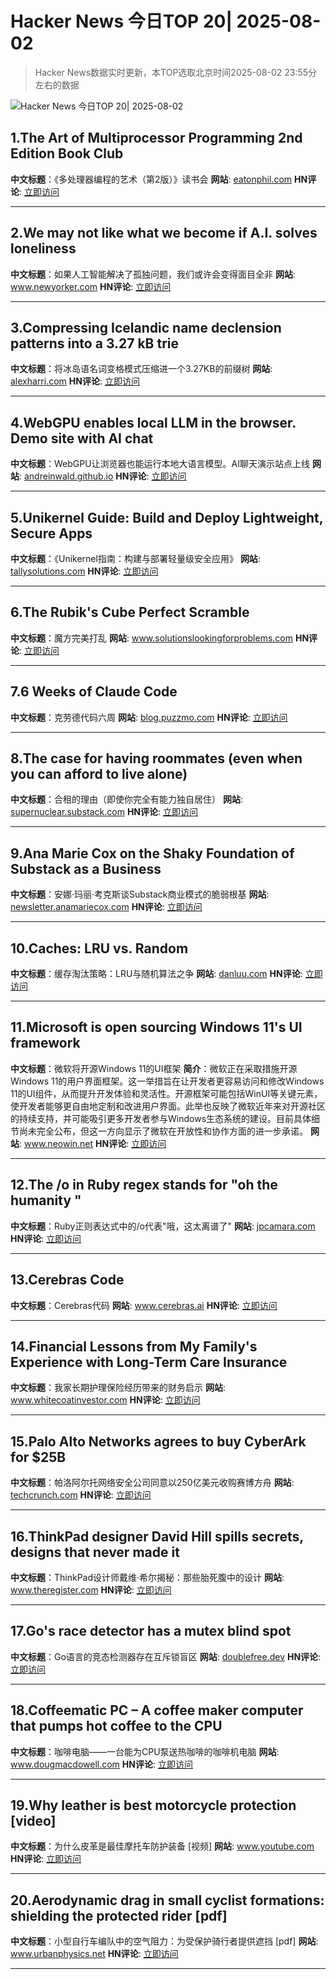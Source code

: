 # Hacker News 今日TOP 20| 2025-08-02

> Hacker News数据实时更新，本TOP选取北京时间2025-08-02 23:55分左右的数据

![Hacker News 今日TOP 20| 2025-08-02](https://img.chuhaix.com/2024/0910_imageFile-1665440404179-628424718_1725901191.png)

## 1.The Art of Multiprocessor Programming 2nd Edition Book Club
**中文标题**：《多处理器编程的艺术（第2版）》读书会
**网站**:  <a href='https://eatonphil.com/2025-art-of-multiprocessor-programming.html' target='_blank' rel='nofollow'>eatonphil.com</a>
**HN评论**:  <a href='https://news.ycombinator.com/item?id=44767555&utm_source=www.chuhaix.com' target='_blank' rel='nofollow'>立即访问</a>

---

## 2.We may not like what we become if A.I. solves loneliness
**中文标题**：如果人工智能解决了孤独问题，我们或许会变得面目全非
**网站**:  <a href='https://www.newyorker.com/magazine/2025/07/21/ai-is-about-to-solve-loneliness-thats-a-problem' target='_blank' rel='nofollow'>www.newyorker.com</a>
**HN评论**:  <a href='https://news.ycombinator.com/item?id=44766508&utm_source=www.chuhaix.com' target='_blank' rel='nofollow'>立即访问</a>

---

## 3.Compressing Icelandic name declension patterns into a 3.27 kB trie
**中文标题**：将冰岛语名词变格模式压缩进一个3.27KB的前缀树
**网站**:  <a href='https://alexharri.com/blog/icelandic-name-declension-trie' target='_blank' rel='nofollow'>alexharri.com</a>
**HN评论**:  <a href='https://news.ycombinator.com/item?id=44766718&utm_source=www.chuhaix.com' target='_blank' rel='nofollow'>立即访问</a>

---

## 4.WebGPU enables local LLM in the browser. Demo site with AI chat
**中文标题**：WebGPU让浏览器也能运行本地大语言模型。AI聊天演示站点上线
**网站**:  <a href='https://andreinwald.github.io/browser-llm/' target='_blank' rel='nofollow'>andreinwald.github.io</a>
**HN评论**:  <a href='https://news.ycombinator.com/item?id=44767775&utm_source=www.chuhaix.com' target='_blank' rel='nofollow'>立即访问</a>

---

## 5.Unikernel Guide: Build and Deploy Lightweight, Secure Apps
**中文标题**：《Unikernel指南：构建与部署轻量级安全应用》
**网站**:  <a href='https://tallysolutions.com/technology/introduction-to-unikernel-2/' target='_blank' rel='nofollow'>tallysolutions.com</a>
**HN评论**:  <a href='https://news.ycombinator.com/item?id=44767947&utm_source=www.chuhaix.com' target='_blank' rel='nofollow'>立即访问</a>

---

## 6.The Rubik's Cube Perfect Scramble
**中文标题**：魔方完美打乱
**网站**:  <a href='https://www.solutionslookingforproblems.com/post/the-rubik-s-cube-perfect-scramble' target='_blank' rel='nofollow'>www.solutionslookingforproblems.com</a>
**HN评论**:  <a href='https://news.ycombinator.com/item?id=44767928&utm_source=www.chuhaix.com' target='_blank' rel='nofollow'>立即访问</a>

---

## 7.6 Weeks of Claude Code
**中文标题**：克劳德代码六周
**网站**:  <a href='https://blog.puzzmo.com/posts/2025/07/30/six-weeks-of-claude-code/' target='_blank' rel='nofollow'>blog.puzzmo.com</a>
**HN评论**:  <a href='https://news.ycombinator.com/item?id=44767003&utm_source=www.chuhaix.com' target='_blank' rel='nofollow'>立即访问</a>

---

## 8.The case for having roommates (even when you can afford to live alone)
**中文标题**：合租的理由（即使你完全有能力独自居住）
**网站**:  <a href='https://supernuclear.substack.com/p/the-case-for-having-roommates-even' target='_blank' rel='nofollow'>supernuclear.substack.com</a>
**HN评论**:  <a href='https://news.ycombinator.com/item?id=44767858&utm_source=www.chuhaix.com' target='_blank' rel='nofollow'>立即访问</a>

---

## 9.Ana Marie Cox on the Shaky Foundation of Substack as a Business
**中文标题**：安娜·玛丽·考克斯谈Substack商业模式的脆弱根基
**网站**:  <a href='https://newsletter.anamariecox.com/archive/substack-did-not-see-that-coming/' target='_blank' rel='nofollow'>newsletter.anamariecox.com</a>
**HN评论**:  <a href='https://news.ycombinator.com/item?id=44768302&utm_source=www.chuhaix.com' target='_blank' rel='nofollow'>立即访问</a>

---

## 10.Caches: LRU vs. Random
**中文标题**：缓存淘汰策略：LRU与随机算法之争
**网站**:  <a href='https://danluu.com/2choices-eviction/' target='_blank' rel='nofollow'>danluu.com</a>
**HN评论**:  <a href='https://news.ycombinator.com/item?id=44743034&utm_source=www.chuhaix.com' target='_blank' rel='nofollow'>立即访问</a>

---

## 11.Microsoft is open sourcing Windows 11's UI framework
**中文标题**：微软将开源Windows 11的UI框架
**简介**：微软正在采取措施开源Windows 11的用户界面框架。这一举措旨在让开发者更容易访问和修改Windows 11的UI组件，从而提升开发体验和灵活性。开源框架可能包括WinUI等关键元素，使开发者能够更自由地定制和改进用户界面。此举也反映了微软近年来对开源社区的持续支持，并可能吸引更多开发者参与Windows生态系统的建设。目前具体细节尚未完全公布，但这一方向显示了微软在开放性和协作方面的进一步承诺。
**网站**:  <a href='https://www.neowin.net/news/microsoft-is-taking-steps-to-open-sourcing-windows-11-user-interface-framework/' target='_blank' rel='nofollow'>www.neowin.net</a>
**HN评论**:  <a href='https://news.ycombinator.com/item?id=44765600&utm_source=www.chuhaix.com' target='_blank' rel='nofollow'>立即访问</a>

---

## 12.The /o in Ruby regex stands for "oh the humanity "
**中文标题**：Ruby正则表达式中的/o代表"哦，这太离谱了"
**网站**:  <a href='https://jpcamara.com/2025/08/02/the-o-in-ruby-regex.html' target='_blank' rel='nofollow'>jpcamara.com</a>
**HN评论**:  <a href='https://news.ycombinator.com/item?id=44767959&utm_source=www.chuhaix.com' target='_blank' rel='nofollow'>立即访问</a>

---

## 13.Cerebras Code
**中文标题**：Cerebras代码
**网站**:  <a href='https://www.cerebras.ai/blog/introducing-cerebras-code' target='_blank' rel='nofollow'>www.cerebras.ai</a>
**HN评论**:  <a href='https://news.ycombinator.com/item?id=44762959&utm_source=www.chuhaix.com' target='_blank' rel='nofollow'>立即访问</a>

---

## 14.Financial Lessons from My Family's Experience with Long-Term Care Insurance
**中文标题**：我家长期护理保险经历带来的财务启示
**网站**:  <a href='https://www.whitecoatinvestor.com/financial-lessons-father-long-term-care-insurance/' target='_blank' rel='nofollow'>www.whitecoatinvestor.com</a>
**HN评论**:  <a href='https://news.ycombinator.com/item?id=44767702&utm_source=www.chuhaix.com' target='_blank' rel='nofollow'>立即访问</a>

---

## 15.Palo Alto Networks agrees to buy CyberArk for $25B
**中文标题**：帕洛阿尔托网络安全公司同意以250亿美元收购赛博方舟
**网站**:  <a href='https://techcrunch.com/2025/07/30/palo-alto-networks-agrees-to-buy-cyberark-for-25-billion/' target='_blank' rel='nofollow'>techcrunch.com</a>
**HN评论**:  <a href='https://news.ycombinator.com/item?id=44739041&utm_source=www.chuhaix.com' target='_blank' rel='nofollow'>立即访问</a>

---

## 16.ThinkPad designer David Hill spills secrets, designs that never made it
**中文标题**：ThinkPad设计师戴维·希尔揭秘：那些胎死腹中的设计
**网站**:  <a href='https://www.theregister.com/2025/08/02/thinkpad_david_hill_interview/' target='_blank' rel='nofollow'>www.theregister.com</a>
**HN评论**:  <a href='https://news.ycombinator.com/item?id=44767125&utm_source=www.chuhaix.com' target='_blank' rel='nofollow'>立即访问</a>

---

## 17.Go's race detector has a mutex blind spot
**中文标题**：Go语言的竞态检测器存在互斥锁盲区
**网站**:  <a href='https://doublefree.dev/go-race-mutex-blindspot/' target='_blank' rel='nofollow'>doublefree.dev</a>
**HN评论**:  <a href='https://news.ycombinator.com/item?id=44741570&utm_source=www.chuhaix.com' target='_blank' rel='nofollow'>立即访问</a>

---

## 18.Coffeematic PC – A coffee maker computer that pumps hot coffee to the CPU
**中文标题**：咖啡电脑——一台能为CPU泵送热咖啡的咖啡机电脑
**网站**:  <a href='https://www.dougmacdowell.com/coffeematic-pc.html' target='_blank' rel='nofollow'>www.dougmacdowell.com</a>
**HN评论**:  <a href='https://news.ycombinator.com/item?id=44762880&utm_source=www.chuhaix.com' target='_blank' rel='nofollow'>立即访问</a>

---

## 19.Why leather is best motorcycle protection [video]
**中文标题**：为什么皮革是最佳摩托车防护装备 [视频]
**网站**:  <a href='https://www.youtube.com/watch?v=xwuRUcAGIEU' target='_blank' rel='nofollow'>www.youtube.com</a>
**HN评论**:  <a href='https://news.ycombinator.com/item?id=44744121&utm_source=www.chuhaix.com' target='_blank' rel='nofollow'>立即访问</a>

---

## 20.Aerodynamic drag in small cyclist formations: shielding the protected rider [pdf]
**中文标题**：小型自行车编队中的空气阻力：为受保护骑行者提供遮挡 [pdf]
**网站**:  <a href='http://www.urbanphysics.net/2025_Formation_Paper_Preprint_v1.pdf' target='_blank' rel='nofollow'>www.urbanphysics.net</a>
**HN评论**:  <a href='https://news.ycombinator.com/item?id=44726981&utm_source=www.chuhaix.com' target='_blank' rel='nofollow'>立即访问</a>

---

